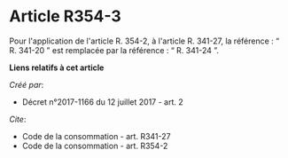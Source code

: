 # Article R354-3

Pour l'application de l'article R. 354-2, à l'article R. 341-27, la référence : “ R. 341-20 ” est remplacée par la
référence : “ R. 341-24 ”.

**Liens relatifs à cet article**

_Créé par_:

  - Décret n°2017-1166 du 12 juillet 2017 - art. 2

_Cite_:

  - Code de la consommation - art. R341-27
  - Code de la consommation - art. R354-2
